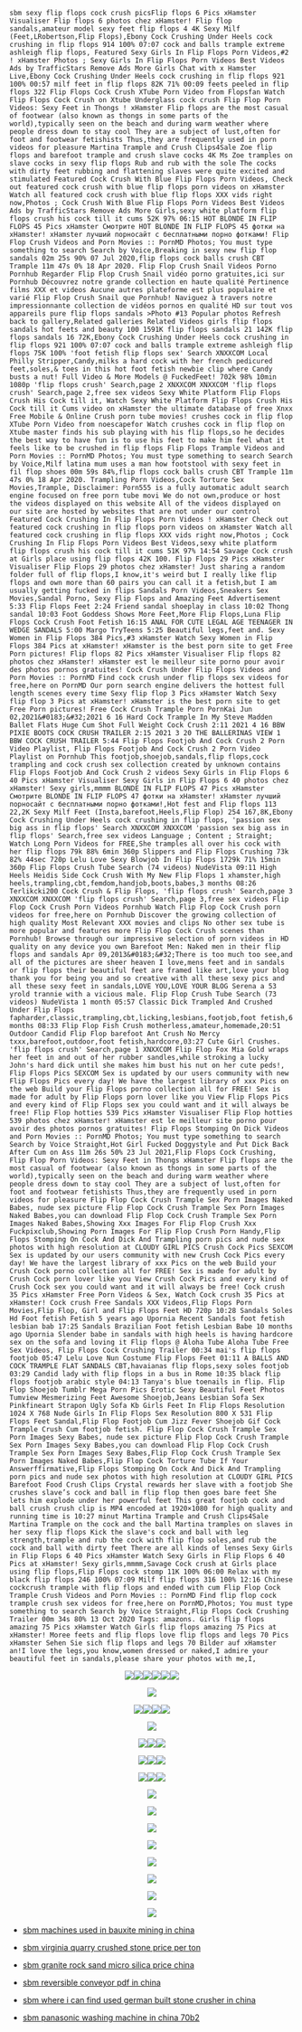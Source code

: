 
```
sbm sexy flip flops cock crush picsFlip flops 6 Pics xHamster Visualiser Flip flops 6 photos chez xHamster! Flip flop sandals,amateur model sexy feet flip flops 4 4K Sexy Milf (Feet,LRobertson,Flip Flops),Ebony Cock Crushing Under Heels cock crushing in flip flops 914 100% 07:07 cock and balls trample extreme ashleigh flip flops, Featured Sexy Girls In Flip Flops Porn Videos,#2 ! xHamster Photos ; Sexy Girls In Flip Flops Porn Videos Best Videos Ads by TrafficStars Remove Ads More Girls Chat with x Hamster Live,Ebony Cock Crushing Under Heels cock crushing in flip flops 921 100% 00:57 milf feet in flip flops 82K 71% 00:09 feets peeled in flip flops 322 Flip Flops Cock Crush XTube Porn Video from Flopsfan Watch Flip Flops Cock Crush on Xtube Underglass cock crush Flip Flop Porn Videos: Sexy Feet in Thongs ! xHamster Flip flops are the most casual of footwear (also known as thongs in some parts of the world),typically seen on the beach and during warm weather where people dress down to stay cool They are a subject of lust,often for foot and footwear fetishists Thus,they are frequently used in porn videos for pleasure Martina Trample and Crush Clips4Sale Zoe flip flops and barefoot trample and crush slave cocks 4K Ms Zoe tramples on slave cocks in sexy flip flops Rub and rub with the sole The cocks with dirty feet rubbing and flattening slaves were quite excited and stimulated Featured Cock Crush With Blue Flip Flops Porn Videos, Check out featured cock crush with blue flip flops porn videos on xHamster Watch all featured cock crush with blue flip flops XXX vids right now,Photos ; Cock Crush With Blue Flip Flops Porn Videos Best Videos Ads by TrafficStars Remove Ads More Girls,sexy white platform flip flops crush his cock till it cums 52K 97% 06:15 HOT BLONDE IN FLIP FLOPS 45 Pics xHamster Смотрите HOT BLONDE IN FLIP FLOPS 45 фотки на xHamster! xHamster лучший порносайт с бесплатными порно фотками! Flip Flop Crush Videos and Porn Movies :: PornMD Photos; You must type something to search Search by Voice,Breaking in sexy new flip flop sandals 02m 25s 90% 07 Jul 2020,flip flops cock balls crush CBT Trample 11m 47s 0% 18 Apr 2020. Flip Flop Crush Snail Videos Porno Pornhub Regarder Flip Flop Crush Snail vidéo porno gratuites,ici sur Pornhub Découvrez notre grande collection en haute qualité Pertinence films XXX et videos Aucune autres plateforme est plus populaire et varié Flip Flop Crush Snail que Pornhub! Naviguez à travers notre impressionnante collection de vidéos pornos en qualité HD sur tout vos appareils pure flip flops sandals >Photo #13 Popular photos Refresh back to gallery,Related galleries Related Videos girls flip flops sandals hot feets and beauty 100 1591K flip flops sandals 21 142K flip flops sandals 16 72K,Ebony Cock Crushing Under Heels cock crushing in flip flops 921 100% 07:07 cock and balls trample extreme ashleigh flip flops 75K 100% 'foot fetish flip flops sex' Search XNXXCOM Local Philly Stripper,Candy,milks a hard cock with her french pedicured feet,soles,& toes in this hot foot fetish newbie clip where Candy busts a nut! Full Video & More Models @ FuckedFeet! 702k 98% 10min 1080p 'flip flops crush' Search,page 2 XNXXCOM XNXXCOM 'flip flops crush' Search,page 2,free sex videos Sexy White Platform Flip Flops Crush His Cock till it, Watch Sexy White Platform Flip Flops Crush His Cock till it Cums video on xHamster the ultimate database of free Xnxx Free Mobile & Online Crush porn tube movies! crushes cock in flip flop XTube Porn Video from noescapefor Watch crushes cock in flip flop on Xtube master finds his sub playing with his flip flops,so he decides the best way to have fun is to use his feet to make him feel what it feels like to be crushed in flip flops Flip Flops Trample Videos and Porn Movies :: PornMD Photos; You must type something to search Search by Voice,Milf latina mum uses a man how footstool with sexy feet in fil flop shoes 00m 59s 84%,flip flops cock balls crush CBT Trample 11m 47s 0% 18 Apr 2020. Trampling Porn Videos,Cock Torture Sex Movies,Trample, Disclaimer: Porn555 is a fully automatic adult search engine focused on free porn tube movi We do not own,produce or host the videos displayed on this website All of the videos displayed on our site are hosted by websites that are not under our control Featured Cock Crushing In Flip Flops Porn Videos ! xHamster Check out featured cock crushing in flip flops porn videos on xHamster Watch all featured cock crushing in flip flops XXX vids right now,Photos ; Cock Crushing In Flip Flops Porn Videos Best Videos,sexy white platform flip flops crush his cock till it cums 51K 97% 14:54 Savage Cock crush at Girls place using flip flops 42K 100. Flip Flops 29 Pics xHamster Visualiser Flip Flops 29 photos chez xHamster! Just sharing a random folder full of flip flops,I know,it's weird but I really like flip flops and own more than 60 pairs you can call it a fetish,but I am usually getting fucked in flips Sandals Porn Videos,Sneakers Sex Movies,Sandal Porno, Sexy Flip Flops and Amazing Feet Advertisement 5:33 Flip Flops Feet 2:24 Friend sandal shoeplay in class 10:02 Thong sandal 10:03 Foot Goddess Shows More Feet,More Flip Flops,Luna Flip Flops Cock Crush Foot Fetish 16:15 ANAL FOR CUTE LEGAL AGE TEENAGER IN WEDGE SANDALS 5:00 Margo TryTeens 5:25 Beautiful legs,feet and. Sexy Women in Flip Flops 384 Pics,#3 xHamster Watch Sexy Women in Flip Flops 384 Pics at xHamster! xHamster is the best porn site to get Free Porn pictures! Flip flops 82 Pics xHamster Visualiser Flip flops 82 photos chez xHamster! xHamster est le meilleur site porno pour avoir des photos pornos gratuites! Cock Crush Under Flip Flops Videos and Porn Movies :: PornMD Find cock crush under flip flops sex videos for free,here on PornMD Our porn search engine delivers the hottest full length scenes every time Sexy flip flop 3 Pics xHamster Watch Sexy flip flop 3 Pics at xHamster! xHamster is the best porn site to get Free Porn pictures! Free Cock Crush Trample Porn PornKai Jun 02,2021&#0183;&#32;2021 6 16 Hard Cock Trample In My Steve Madden Ballet Flats Huge Cum Shot Full Weight Cock Crush 2:11 2021 4 16 BBW PIXIE BOOTS COCK CRUSH TRAILER 2:15 2021 3 20 THE BALLERINAS VIEW 1 BBW COCK CRUSH TRAILER 5:44 Flip Flops Footjob And Cock Crush 2 Porn Video Playlist, Flip Flops Footjob And Cock Crush 2 Porn Video Playlist on Pornhub This footjob,shoejob,sandals,flip flops,cock trampling and cock crush sex collection created by unknown contains Flip Flops Footjob And Cock Crush 2 videos Sexy Girls in Flip Flops 6 40 Pics xHamster Visualiser Sexy Girls in Flip Flops 6 40 photos chez xHamster! Sexy girls,mmmm BLONDE IN FLIP FLOPS 47 Pics xHamster Смотрите BLONDE IN FLIP FLOPS 47 фотки на xHamster! xHamster лучший порносайт с бесплатными порно фотками!,Hot fest and Flip flops 113 22,2K Sexy Milf Feet (Insta,barefoot,Heels,Flip Flop) 254 167,8K,Ebony Cock Crushing Under Heels cock crushing in flip flops, 'passion sex big ass in flip flops' Search XNXXCOM XNXXCOM 'passion sex big ass in flip flops' Search,free sex videos Language ; Content ; Straight; Watch Long Porn Videos for FREE,She tramples all over his cock with her flip flops 79k 88% 6min 360p Slippers and Flip Flops Crushing 73k 82% 44sec 720p Lelu Love Sexy Blowjob In Flip Flops 1729k 71% 15min 360p Flip Flops Crush Tube Search (74 videos) NudeVista 09:11 High Heels Heidis Side Cock Crush With My New Flip Flops 1 xhamster,high heels,trampling,cbt,femdom,handjob,boots,babes,3 months 08:26 Terlikcki200 Cock Crush & Flip Flops, 'flip flops crush' Search,page 3 XNXXCOM XNXXCOM 'flip flops crush' Search,page 3,free sex videos Flip Flop Cock Crush Porn Videos Pornhub Watch Flip Flop Cock Crush porn videos for free,here on Pornhub Discover the growing collection of high quality Most Relevant XXX movies and clips No other sex tube is more popular and features more Flip Flop Cock Crush scenes than Pornhub! Browse through our impressive selection of porn videos in HD quality on any device you own Barefoot Men: Naked men in their flip flops and sandals Apr 09,2013&#0183;&#32;There is too much too see,and all of the pictures are sheer heaven I love,mens feet and in sandals or flip flops their beautiful feet are framed like art,love your blog thank you for being you and so creative with all these sexy pics and all these sexy feet in sandals,LOVE YOU,LOVE YOUR BLOG Serena a 53 yrold trannie with a vicious male. Flip Flop Crush Tube Search (73 videos) NudeVista 1 month 05:57 Classic Dick Trampled And Crushed Under Flip Flops fapharder,classic,trampling,cbt,licking,lesbians,footjob,foot fetish,6 months 08:33 Flip Flop Fish Crush motherless,amateur,homemade,20:51 Outdoor Candid Flip Flop barefoot Ant Crush No Mercy txxx,barefoot,outdoor,foot fetish,hardcore,03:27 Cute Girl Crushes. 'flip flops crush' Search,page 1 XNXXCOM Flip Flop Fox Mia Gold wraps her feet in and out of her rubber sandles,while stroking a lucky John's hard dick until she makes him bust his nut on her cute peds!, Flip Flops Pics SEXCOM Sex is updated by our users community with new Flip Flops Pics every day! We have the largest library of xxx Pics on the web Build your Flip Flops porno collection all for FREE! Sex is made for adult by Flip Flops porn lover like you View Flip Flops Pics and every kind of Flip Flops sex you could want and it will always be free! Flip Flop hotties 539 Pics xHamster Visualiser Flip Flop hotties 539 photos chez xHamster! xHamster est le meilleur site porno pour avoir des photos pornos gratuites! Flip Flops Stomping On Dick Videos and Porn Movies :: PornMD Photos; You must type something to search Search by Voice Straight,Hot Girl Fucked Doggystyle and Put Dick Back After Cum on Ass 11m 26s 50% 23 Jul 2021,Flip Flops Cock Crushing, Flip Flop Porn Videos: Sexy Feet in Thongs xHamster Flip flops are the most casual of footwear (also known as thongs in some parts of the world),typically seen on the beach and during warm weather where people dress down to stay cool They are a subject of lust,often for foot and footwear fetishists Thus,they are frequently used in porn videos for pleasure Flip Flop Cock Crush Trample Sex Porn Images Naked Babes, nude sex picture Flip Flop Cock Crush Trample Sex Porn Images Naked Babes,you can download Flip Flop Cock Crush Trample Sex Porn Images Naked Babes,Showing Xxx Images For Flip Flop Crush Xxx Fuckpixclub,Showing Porn Images For Flip Flop Crush Porn Handy,Flip Flops Stomping On Cock And Dick And Trampling porn pics and nude sex photos with high resolution at CLOUDY GIRL PICS Crush Cock Pics SEXCOM Sex is updated by our users community with new Crush Cock Pics every day! We have the largest library of xxx Pics on the web Build your Crush Cock porno collection all for FREE! Sex is made for adult by Crush Cock porn lover like you View Crush Cock Pics and every kind of Crush Cock sex you could want and it will always be free! Cock crush 35 Pics xHamster Free Porn Videos & Sex, Watch Cock crush 35 Pics at xHamster! Cock crush Free Sandals XXX Videos,Flip Flops Porn Movies,Flip Flop, Girl and Flip Flops Feet HD 720p 10:28 Sandals Soles Hd Foot fetish Fetish 5 years ago Upornia Recent Sandals foot fetish lesbian bab 17:25 Sandals Brazilian Foot fetish Lesbian Babe 10 months ago Upornia Slender babe in sandals with high heels is having hardcore sex on the sofa and loving it Flip flops @ Aloha Tube Aloha Tube Free Sex Videos, Flip Flops Cock Crushing Trailer 00:34 mai's flip flops footjob 05:47 Lelu Love Nun Costume Flip Flops Feet 01:11 A BALLS AND COCK TRAMPLE FLAT SANDALS CBT,havaianas flip flops,sexy soles footjob 03:29 Candid lady with flip flops in a bus in Rome 10:35 black flip flops footjob arabic style 04:13 Tanya's blue toenails in flip. Flip Flop Shoejob Tumblr Mega Porn Pics Erotic Sexy Beautiful Feet Photos Tumview Mesmerizing Feet Awesome Shoejob,Jeans Lesbian Sofa Sex Pinkfineart Strapon Ugly Sofa Kb Girls Feet In Flip Flops Resolution 1024 X 768 Nude Girls In Flip Flops Sex Resolution 800 X 531 Flip Flops Feet Sandal,Flip Flop Footjob Cum Jizz Fever Shoejob Gif Cock Trample Crush Cum footjob fetish. Flip Flop Cock Crush Trample Sex Porn Images Sexy Babes, nude sex picture Flip Flop Cock Crush Trample Sex Porn Images Sexy Babes,you can download Flip Flop Cock Crush Trample Sex Porn Images Sexy Babes,Flip Flop Cock Crush Trample Sex Porn Images Naked Babes,Flip Flop Cock Torture Tube If Your Answerffirmative,Flip Flops Stomping On Cock And Dick And Trampling porn pics and nude sex photos with high resolution at CLOUDY GIRL PICS Barefoot Food Crush Clips Crystal rewards her slave with a footjob She crushes slave’s cock and ball in flip flop then goes bare feet She lets him explode under her powerful feet This great footjob cock and ball crush crush clip is MP4 encoded at 1920×1080 for high quality and running time is 10:27 minut Martina Trample and Crush Clips4Sale Martina Trample on the cock and the ball Martina tramples on slaves in her sexy flip flops Kick the slave's cock and ball with leg strength,trample and rub the cock with flip flop soles,and rub the cock and ball with dirty feet There are all kinds of lenses Sexy Girls in Flip Flops 6 40 Pics xHamster Watch Sexy Girls in Flip Flops 6 40 Pics at xHamster! Sexy girls,mmmm,Savage Cock crush at Girls place using flip flops,Flip Flops cock stomp 11K 100% 06:00 Relax with my black flip flops 246 100% 07:09 Milf flip flops 316 100% 12:16 Chinese cockcrush trample with flip flops and ended with cum Flip Flop Cock Trample Crush Videos and Porn Movies :: PornMD Find flip flop cock trample crush sex videos for free,here on PornMD,Photos; You must type something to search Search by Voice Straight,Flip Flops Cock Crushing Trailer 00m 34s 80% 13 Oct 2020 Tags: amazons. Girls flip flops amazing 75 Pics xHamster Watch Girls flip flops amazing 75 Pics at xHamster! Moree feets and flip flops love flip flops and legs 70 Pics xHamster Sehen Sie sich flip flops and legs 70 Bilder auf xHamster an!I love the legs,you know,women dressed or naked,I admire your beautiful feet in sandals,please share your photos with me,I, 
```

<div align="center">
  
<a rel="nofollow" href="https://m.shibang-china.com?f=github&k=sbm+sexy+flip+flops+cock+crush+pics"><img src="https://static.shibang-china.com/en/l.png"></a><img src="https://static.shibang-china.com/en/hw.png"><a rel="nofollow" href="https://m.shibang-china.com/product/?f=github&k=sbm+sexy+flip+flops+cock+crush+pics"><img src="https://static.shibang-china.com/en/p.png"></a><a rel="nofollow" href="https://m.shibang-china.com/cases/?f=github&k=sbm+sexy+flip+flops+cock+crush+pics"><img src="https://static.shibang-china.com/en/c.png"></a><a rel="nofollow" href="https://m.shibang-china.com/news/?f=github&k=sbm+sexy+flip+flops+cock+crush+pics"><img src="https://static.shibang-china.com/en/n.png"></a><a rel="nofollow" href="https://m.shibang-china.com?f=github&k=sbm+sexy+flip+flops+cock+crush+pics"><img src="https://static.shibang-china.com/en/m.png"></a>

<a rel="nofollow" href="https://m.shibang-china.com/product/?f=github&k=sbm+sexy+flip+flops+cock+crush+pics"><img src="https://static.shibang-china.com/en/b.jpg"></a>
  
<a rel="nofollow" href="https://m.shibang-china.com/solution-aggregate.html?f=github&k=sbm+sexy+flip+flops+cock+crush+pics"><img src="https://static.shibang-china.com/en/a.jpg"></a><a rel="nofollow" href="https://m.shibang-china.com/solution-mine.html?f=github&k=sbm+sexy+flip+flops+cock+crush+pics"><img src="https://static.shibang-china.com/en/m.jpg"></a><a rel="nofollow" href="https://m.shibang-china.com/solution-mill.html?f=github&k=sbm+sexy+flip+flops+cock+crush+pics"><img src="https://static.shibang-china.com/en/g.jpg"></a><a rel="nofollow" href="https://m.shibang-china.com/solution-epc.html?f=github&k=sbm+sexy+flip+flops+cock+crush+pics"><img src="https://static.shibang-china.com/en/e.jpg"></a>

<a rel="nofollow" href="https://m.shibang-china.com/product/?f=github&k=sbm+sexy+flip+flops+cock+crush+pics"><img src="https://static.shibang-china.com/en/a-p.png"></a>

<a rel="nofollow" href="https://m.shibang-china.com/product/crusher/c6x.html?f=github&k=sbm+sexy+flip+flops+cock+crush+pics"><img src="https://static.shibang-china.com/en/j.jpg"></a><a rel="nofollow" href="https://m.shibang-china.com/product/crusher/ci5x.html?f=github&k=sbm+sexy+flip+flops+cock+crush+pics"><img src="https://static.shibang-china.com/en/i.jpg"></a><a rel="nofollow" href="https://m.shibang-china.com/product/crusher/hst.html?f=github&k=sbm+sexy+flip+flops+cock+crush+pics"><img src="https://static.shibang-china.com/en/c.jpg"></a>

<a rel="nofollow" href="https://m.shibang-china.com/product/mill/mtw.html?f=github&k=sbm+sexy+flip+flops+cock+crush+pics"><img src="https://static.shibang-china.com/en/mtw.jpg"></a><a rel="nofollow" href="https://m.shibang-china.com/product/mill/scm.html?f=github&k=sbm+sexy+flip+flops+cock+crush+pics"><img src="https://static.shibang-china.com/en/scm.jpg"></a><a rel="nofollow" href="https://m.shibang-china.com/product/mill/lm.html?f=github&k=sbm+sexy+flip+flops+cock+crush+pics"><img src="https://static.shibang-china.com/en/lm.jpg"></a>

<a rel="nofollow" href="https://m.shibang-china.com/product/sand/vsi6x.html?f=github&k=sbm+sexy+flip+flops+cock+crush+pics"><img src="https://static.shibang-china.com/en/6x.jpg"></a><a rel="nofollow" href="https://m.shibang-china.com/product/sand/vu.html?f=github&k=sbm+sexy+flip+flops+cock+crush+pics"><img src="https://static.shibang-china.com/en/vu.jpg"></a><a rel="nofollow" href="https://m.shibang-china.com/product/mobile/klun.html?f=github&k=sbm+sexy+flip+flops+cock+crush+pics"><img src="https://static.shibang-china.com/en/k.jpg"></a>

<a rel="nofollow" href="https://m.shibang-china.com/cases/?f=github&k=sbm+sexy+flip+flops+cock+crush+pics"><img src="https://static.shibang-china.com/en/case.png"></a>

<a rel="nofollow" href="https://m.shibang-china.com/cases/aggregate/202.html?f=github&k=sbm+sexy+flip+flops+cock+crush+pics"><img src="https://static.shibang-china.com/en/c-1.jpg"></a>

<a rel="nofollow" href="https://m.shibang-china.com/cases/aggregate/203.html?f=github&k=sbm+sexy+flip+flops+cock+crush+pics"><img src="https://static.shibang-china.com/en/c-2.jpg"></a>

<a rel="nofollow" href="https://m.shibang-china.com/cases/mill/123.html?f=github&k=sbm+sexy+flip+flops+cock+crush+pics"><img src="https://static.shibang-china.com/en/c-3.jpg"></a>

<a rel="nofollow" href="https://m.shibang-china.com/contact_us.html?f=github&k=sbm+sexy+flip+flops+cock+crush+pics"><img src="https://static.shibang-china.com/en/contact.png"></a>

<a rel="nofollow" href="https://swt.shibang-china.com/?f=github&k=sbm+sexy+flip+flops+cock+crush+pics"><img src="https://static.shibang-china.com/en/chat.png"></a>

<a rel="nofollow" href="https://whatsapp.shibangsoft.com/WhatsApp.php?f=github&k=sbm+sexy+flip+flops+cock+crush+pics"><img src="https://static.shibang-china.com/en/whatsapp.png"></a>

<a rel="nofollow" href="https://m.shibang-china.com/?f=github&k=sbm+sexy+flip+flops+cock+crush+pics"><img src="https://static.shibang-china.com/en/website.png"></a>

</div>


* [sbm machines used in bauxite mining in china](sbm%20machines%20used%20in%20bauxite%20mining%20in%20china.md)

* [sbm virginia quarry crushed stone price per ton](sbm%20virginia%20quarry%20crushed%20stone%20price%20per%20ton.md)

* [sbm granite rock sand micro silica price china](sbm%20granite%20rock%20sand%20micro%20silica%20price%20china.md)

* [sbm reversible conveyor pdf in china](sbm%20reversible%20conveyor%20pdf%20in%20china.md)

* [sbm where i can find used german built stone crusher in china](sbm%20where%20i%20can%20find%20used%20german%20built%20stone%20crusher%20in%20china.md)

* [sbm panasonic washing machine in china 70b2](sbm%20panasonic%20washing%20machine%20in%20china%2070b2.md)